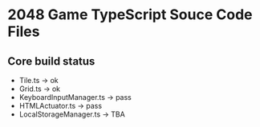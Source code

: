 # 2048 Game TypeScript Souce Code Files

## Core build status
* Tile.ts -> ok
* Grid.ts -> ok
* KeyboardInputManager.ts -> pass
* HTMLActuator.ts -> pass
* LocalStorageManager.ts -> TBA
